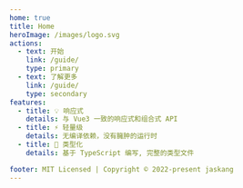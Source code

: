 ```yaml
---
home: true
title: Home
heroImage: /images/logo.svg
actions:
  - text: 开始
    link: /guide/
    type: primary
  - text: 了解更多
    link: /guide/
    type: secondary
features:
  - title: 💡 响应式
    details: 与 Vue3 一致的响应式和组合式 API
  - title: ⚡️ 轻量级
    details: 无编译依赖，没有臃肿的运行时
  - title: 🔑 类型化
    details: 基于 TypeScript 编写, 完整的类型文件

footer: MIT Licensed | Copyright © 2022-present jaskang
---
```

